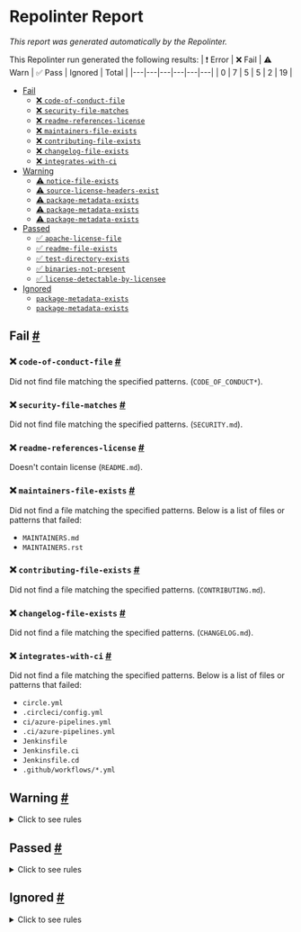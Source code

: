 # Repolinter Report

*This report was generated automatically by the Repolinter.*

This Repolinter run generated the following results:
| ❗  Error | ❌  Fail | ⚠️  Warn | ✅  Pass | Ignored | Total |
|---|---|---|---|---|---|
| 0 | 7 | 5 | 5 | 2 | 19 |

- [Fail](#user-content-fail)
  - [❌ `code-of-conduct-file`](#user-content--code-of-conduct-file)
  - [❌ `security-file-matches`](#user-content--security-file-matches)
  - [❌ `readme-references-license`](#user-content--readme-references-license)
  - [❌ `maintainers-file-exists`](#user-content--maintainers-file-exists)
  - [❌ `contributing-file-exists`](#user-content--contributing-file-exists)
  - [❌ `changelog-file-exists`](#user-content--changelog-file-exists)
  - [❌ `integrates-with-ci`](#user-content--integrates-with-ci)
- [Warning](#user-content-warning)
  - [⚠️ `notice-file-exists`](#user-content--notice-file-exists)
  - [⚠️ `source-license-headers-exist`](#user-content--source-license-headers-exist)
  - [⚠️ `package-metadata-exists`](#user-content--package-metadata-exists)
  - [⚠️ `package-metadata-exists`](#user-content--package-metadata-exists)
  - [⚠️ `package-metadata-exists`](#user-content--package-metadata-exists)
- [Passed](#user-content-passed)
  - [✅ `apache-license-file`](#user-content--apache-license-file)
  - [✅ `readme-file-exists`](#user-content--readme-file-exists)
  - [✅ `test-directory-exists`](#user-content--test-directory-exists)
  - [✅ `binaries-not-present`](#user-content--binaries-not-present)
  - [✅ `license-detectable-by-licensee`](#user-content--license-detectable-by-licensee)
- [Ignored](#user-content-ignored)
  - [`package-metadata-exists`](#user-content-package-metadata-exists)
  - [`package-metadata-exists`](#user-content-package-metadata-exists)

## Fail <a href="#user-content-fail" id="fail">#</a>

### ❌ `code-of-conduct-file` <a href="#user-content--code-of-conduct-file" id="-code-of-conduct-file">#</a>

Did not find file matching the specified patterns. (`CODE_OF_CONDUCT*`).

### ❌ `security-file-matches` <a href="#user-content--security-file-matches" id="-security-file-matches">#</a>

Did not find file matching the specified patterns. (`SECURITY.md`).

### ❌ `readme-references-license` <a href="#user-content--readme-references-license" id="-readme-references-license">#</a>

Doesn't contain license (`README.md`).

### ❌ `maintainers-file-exists` <a href="#user-content--maintainers-file-exists" id="-maintainers-file-exists">#</a>

Did not find a file matching the specified patterns. Below is a list of files or patterns that failed:

- `MAINTAINERS.md`
- `MAINTAINERS.rst`

### ❌ `contributing-file-exists` <a href="#user-content--contributing-file-exists" id="-contributing-file-exists">#</a>

Did not find a file matching the specified patterns. (`CONTRIBUTING.md`).

### ❌ `changelog-file-exists` <a href="#user-content--changelog-file-exists" id="-changelog-file-exists">#</a>

Did not find a file matching the specified patterns. (`CHANGELOG.md`).

### ❌ `integrates-with-ci` <a href="#user-content--integrates-with-ci" id="-integrates-with-ci">#</a>

Did not find a file matching the specified patterns. Below is a list of files or patterns that failed:

- `circle.yml`
- `.circleci/config.yml`
- `ci/azure-pipelines.yml`
- `.ci/azure-pipelines.yml`
- `Jenkinsfile`
- `Jenkinsfile.ci`
- `Jenkinsfile.cd`
- `.github/workflows/*.yml`


## Warning <a href="#user-content-warning" id="warning">#</a>

<details>
<summary>Click to see rules</summary>

### ⚠️ `notice-file-exists` <a href="#user-content--notice-file-exists" id="-notice-file-exists">#</a>

Did not find a file matching the specified patterns. (`NOTICE*`).

### ⚠️ `source-license-headers-exist` <a href="#user-content--source-license-headers-exist" id="-source-license-headers-exist">#</a>

Below is a list of files or patterns that failed:

- `net-emissions-token-network/hardhat.config.js`: The first 7 lines do not contain the pattern(s): Copyright.
- `net-emissions-token-network/deploy/dao.js`: The first 7 lines do not contain the pattern(s): Copyright.
- `net-emissions-token-network/deploy/net-emissions-token-network.js`: The first 7 lines do not contain the pattern(s): Copyright.
- `net-emissions-token-network/test/DAO-integration-tests.js`: The first 7 lines do not contain the pattern(s): Copyright.
- `net-emissions-token-network/test/DAO-unit-tests.js`: The first 7 lines do not contain the pattern(s): Copyright.
- `net-emissions-token-network/test/common.js`: The first 7 lines do not contain the pattern(s): Copyright.
- `net-emissions-token-network/test/ethers-provider.js`: The first 7 lines do not contain the pattern(s): Copyright, License.
- `net-emissions-token-network/test/token-network-integration-tests.js`: The first 7 lines do not contain the pattern(s): Copyright.
- `net-emissions-token-network/test/token-network-unit-tests.js`: The first 7 lines do not contain the pattern(s): Copyright.
- `utility-emissions-channel/docker-compose-setup/abrevToName.js`: The first 7 lines do not contain the pattern(s): Copyright.
- `utility-emissions-channel/docker-compose-setup/egrid-data-loader.js`: The first 7 lines do not contain the pattern(s): Copyright.
- `utility-emissions-channel/emissions_calc_test/test.js`: The first 7 lines do not contain the pattern(s): Copyright.
- `utility-emissions-channel/typescript_app/handler.js`: The first 7 lines do not contain the pattern(s): Copyright.
- `utility-emissions-channel/typescript_app/webpack.config.js`: The first 7 lines do not contain the pattern(s): Copyright.
- `utility-emissions-channel/chaincode/node/index.js`: The first 7 lines do not contain the pattern(s): Copyright.
- `utility-emissions-channel/typescript_app/invokeChaincodeManually/createWallet.js`: The first 7 lines do not contain the pattern(s): Copyright.
- `utility-emissions-channel/typescript_app/invokeChaincodeManually/invoke.js`: The first 7 lines do not contain the pattern(s): Copyright.
- `utility-emissions-channel/typescript_app/tests/test.js`: The first 7 lines do not contain the pattern(s): Copyright.
- `utility-emissions-channel/chaincode/node/ledger-api/state.js`: The first 7 lines do not contain the pattern(s): Copyright.
- `utility-emissions-channel/chaincode/node/ledger-api/statelist.js`: The first 7 lines do not contain the pattern(s): Copyright.
- `utility-emissions-channel/chaincode/node/lib/constants.js`: The first 7 lines do not contain the pattern(s): Copyright.
- `utility-emissions-channel/chaincode/node/lib/egrid-data.js`: The first 7 lines do not contain the pattern(s): Copyright.
- `utility-emissions-channel/chaincode/node/lib/emissions-calc.js`: The first 7 lines do not contain the pattern(s): Copyright.
- `utility-emissions-channel/chaincode/node/lib/emissions.js`: The first 7 lines do not contain the pattern(s): Copyright.
- `utility-emissions-channel/chaincode/node/lib/emissionscontract.js`: The first 7 lines do not contain the pattern(s): Copyright.
- `utility-emissions-channel/chaincode/node/lib/emissionslist.js`: The first 7 lines do not contain the pattern(s): Copyright.
- `net-emissions-token-network/interface/packages/contracts/src/abis.js`: The first 7 lines do not contain the pattern(s): Copyright.
- `net-emissions-token-network/interface/packages/contracts/src/addresses.js`: The first 7 lines do not contain the pattern(s): Copyright.
- `net-emissions-token-network/interface/packages/contracts/src/index.js`: The first 7 lines do not contain the pattern(s): Copyright.
- `net-emissions-token-network/interface/packages/react-app/scripts/ipfs.js`: The first 7 lines do not contain the pattern(s): Copyright.
- `net-emissions-token-network/interface/packages/react-app/src/App.js`: The first 7 lines do not contain the pattern(s): Copyright.
- `net-emissions-token-network/interface/packages/react-app/src/App.test.js`: The first 7 lines do not contain the pattern(s): Copyright.
- `net-emissions-token-network/interface/packages/react-app/src/index.js`: The first 7 lines do not contain the pattern(s): Copyright.
- `net-emissions-token-network/interface/packages/react-app/src/setupTests.js`: The first 7 lines do not contain the pattern(s): Copyright.
- `net-emissions-token-network/interface/packages/react-app/src/components/access-control-form.js`: The first 7 lines do not contain the pattern(s): Copyright.
- `net-emissions-token-network/interface/packages/react-app/src/components/create-proposal-modal.js`: The first 7 lines do not contain the pattern(s): Copyright.
- `net-emissions-token-network/interface/packages/react-app/src/components/dashboard.js`: The first 7 lines do not contain the pattern(s): Copyright.
- `net-emissions-token-network/interface/packages/react-app/src/components/delegate-dao-tokens-modal.js`: The first 7 lines do not contain the pattern(s): Copyright.
- `net-emissions-token-network/interface/packages/react-app/src/components/governance-dashboard.js`: The first 7 lines do not contain the pattern(s): Copyright.
- `net-emissions-token-network/interface/packages/react-app/src/components/issue-form.js`: The first 7 lines do not contain the pattern(s): Copyright.
- `net-emissions-token-network/interface/packages/react-app/src/components/navigation-bar.js`: The first 7 lines do not contain the pattern(s): Copyright.
- `net-emissions-token-network/interface/packages/react-app/src/components/proposal-call-details-modal.js`: The first 7 lines do not contain the pattern(s): Copyright.
- `net-emissions-token-network/interface/packages/react-app/src/components/queue-execute-proposal-modal.js`: The first 7 lines do not contain the pattern(s): Copyright.
- `net-emissions-token-network/interface/packages/react-app/src/components/retire-form.js`: The first 7 lines do not contain the pattern(s): Copyright.
- `net-emissions-token-network/interface/packages/react-app/src/components/submission-modal.js`: The first 7 lines do not contain the pattern(s): Copyright.
- `net-emissions-token-network/interface/packages/react-app/src/components/token-info-modal.js`: The first 7 lines do not contain the pattern(s): Copyright.
- `net-emissions-token-network/interface/packages/react-app/src/components/transfer-form.js`: The first 7 lines do not contain the pattern(s): Copyright.
- `net-emissions-token-network/interface/packages/react-app/src/graphql/subgraph.js`: The first 7 lines do not contain the pattern(s): Copyright.
- `net-emissions-token-network/interface/packages/react-app/src/hooks/useWeb3Modal.js`: The first 7 lines do not contain the pattern(s): Copyright.
- `net-emissions-token-network/interface/packages/react-app/src/services/contract-functions.js`: The first 7 lines do not contain the pattern(s): Copyright.
- `net-emissions-token-network/interface/packages/react-app/src/services/fabric-api.js`: The first 7 lines do not contain the pattern(s): Copyright.
- `multi-cloud-deployment/chaincode/marbles02.go`: The first 7 lines do not contain the pattern(s): Copyright.
- `multi-cloud-deployment/deploy-aws/chaincode/marbles02.go`: The first 7 lines do not contain the pattern(s): Copyright.
- `utility-emissions-channel/chaincode/go/emissioncc.go`: The first 7 lines do not contain the pattern(s): Copyright, License.

### ⚠️ `package-metadata-exists` <a href="#user-content--package-metadata-exists" id="-package-metadata-exists">#</a>

Did not find a file matching the specified patterns. (`package.json`).

### ⚠️ `package-metadata-exists` <a href="#user-content--package-metadata-exists" id="-package-metadata-exists">#</a>

Did not find a file matching the specified patterns. (`go.mod`).

### ⚠️ `package-metadata-exists` <a href="#user-content--package-metadata-exists" id="-package-metadata-exists">#</a>

Did not find a file matching the specified patterns. Below is a list of files or patterns that failed:

- `setup.py`
- `requirements.txt`

</details>

## Passed <a href="#user-content-passed" id="passed">#</a>

<details>
<summary>Click to see rules</summary>

### ✅ `apache-license-file` <a href="#user-content--apache-license-file" id="-apache-license-file">#</a>

Contains Apache License.*Version 2.0 (`LICENSE`).

### ✅ `readme-file-exists` <a href="#user-content--readme-file-exists" id="-readme-file-exists">#</a>

Found file (`README.md`).

### ✅ `test-directory-exists` <a href="#user-content--test-directory-exists" id="-test-directory-exists">#</a>

Found file (`net-emissions-token-network/test`).

### ✅ `binaries-not-present` <a href="#user-content--binaries-not-present" id="-binaries-not-present">#</a>

Excluded file type doesn't exist. (`**/*.exe,**/*.dll,!**/node_modules/**`).

### ✅ `license-detectable-by-licensee` <a href="#user-content--license-detectable-by-licensee" id="-license-detectable-by-licensee">#</a>

Licensee identified the license for project: Apache-2.0.

</details>

## Ignored <a href="#user-content-ignored" id="ignored">#</a>

<details>
<summary>Click to see rules</summary>

### `package-metadata-exists` <a href="#user-content-package-metadata-exists" id="package-metadata-exists">#</a>

This rule was ignored for the following reason: ignored due to unsatisfied condition(s): "language=ruby"

### `package-metadata-exists` <a href="#user-content-package-metadata-exists" id="package-metadata-exists">#</a>

This rule was ignored for the following reason: ignored due to unsatisfied condition(s): "language=java"

</details>

